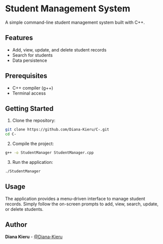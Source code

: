 # Student Management System

A simple command-line student management system built with C++.

## Features

- Add, view, update, and delete student records
- Search for students
- Data persistence

## Prerequisites

- C++ compiler (g++)
- Terminal access

## Getting Started

1. Clone the repository:
```bash
git clone https://github.com/Diana-Kieru/C-.git
cd C-
```

2. Compile the project:
```bash
g++ -o StudentManager StudentManager.cpp
```

3. Run the application:
```bash
./StudentManager
```

## Usage

The application provides a menu-driven interface to manage student records. Simply follow the on-screen prompts to add, view, search, update, or delete students.

## Author

**Diana Kieru** - [@Diana-Kieru](https://github.com/Diana-Kieru)
